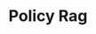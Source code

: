 ---
title: Policy Rag
emoji: 🦀
colorFrom: purple
colorTo: blue
sdk: docker
pinned: false
license: apache-2.0
short_description: An AI Policy RAG App
---